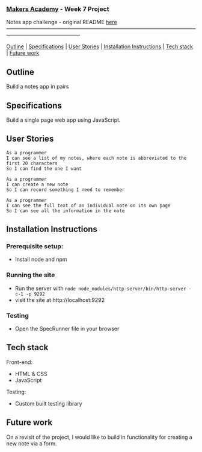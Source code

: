 ### [Makers Academy](http://www.makersacademy.com) - Week 7 Project

Notes app challenge - original README [here](https://github.com/makersacademy/course/blob/master/further_javascript/00_challenge_track.md)
––––––––––––––––––––––––––––––––––––––––––––––––––––––––––––––––––––––––––––––––––––––––––––––––––––

[Outline](#Outline) | [Specifications](#Specifications) | [User Stories](#User_Stories) | [Installation Instructions](#Installation_Instructions) | [Tech stack](#Tech_stack) | [Future work](#Future_work)

## <a name="Outline">Outline</a>

Build a notes app in pairs

## <a name="Specifications">Specifications</a>

Build a single page web app using JavaScript.

## <a name="User_Stories">User Stories</a>

```
As a programmer
I can see a list of my notes, where each note is abbreviated to the first 20 characters
So I can find the one I want
```

```
As a programmer
I can create a new note
So I can record something I need to remember
```

```
As a programmer
I can see the full text of an individual note on its own page
So I can see all the information in the note
```

## <a name="Installation_Instructions">Installation Instructions</a>

### Prerequisite setup:
- Install node and npm

### Running the site
- Run the server with `node node_modules/http-server/bin/http-server -c-1 -p 9292`
- visit the site at http://localhost:9292

### Testing
- Open the SpecRunner file in your browser

## <a name="Tech_stack">Tech stack</a>

Front-end:
- HTML & CSS
- JavaScript

Testing:
- Custom built testing library

## <a name="Future_work">Future work</a>

On a revisit of the project, I would like to build in functionality for creating a new note via a form.
